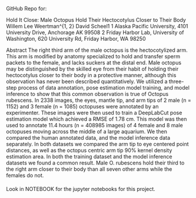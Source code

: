 GitHub Repo for:

Hold It Close: Male Octopus Hold Their Hectocotylus Closer to Their Body
Willem Lee Weertman^{1, 2}
David Scheel1
1 Alaska Pacific University, 4101 University Drive, Anchorage AK 99508
2 Friday Harbor Lab, University of Washington, 620 University Rd, Friday Harbor, WA 98250

Abstract
The right third arm of the male octopus is the hectocotylized arm. This arm is modified by anatomy specialized to hold and transfer sperm packets to the female, and lacks suckers at the distal end. Male octopus may be distinguished by the skilled eye from their habit of holding their hectocotylus closer to their body in a protective manner, although this observation has never been described quantitatively. We utilized a three-step process of data annotation, pose estimation model training, and model inference to show that this common observation is true of Octopus rubescens. In 2338 images, the eyes, mantle tip, and arm tips of 2 male (n = 1152)  and 3 female (n = 1085) octopuses were annotated by an experimenter. These images were then used to train a DeepLabCut pose estimation model which achieved a RMSE of 1.78 cm. This model was then used to annotate 11.4 hours (n = 408985 images) of 4 female and 8 male octopuses moving across the middle of a large aquarium. We then compared the human annotated data, and the model inference data separately. In both datasets we compared the arm tip to eye centered point distances, as well as the octopus centric arm tip 90% kernel density estimation area. In both the training dataset and the model inference datasets we found a common result. Male O. rubescens hold their third to the right arm closer to their body than all seven other arms while the females do not. 

####

Look in NOTEBOOK for the jupyter notebooks for this project. 
